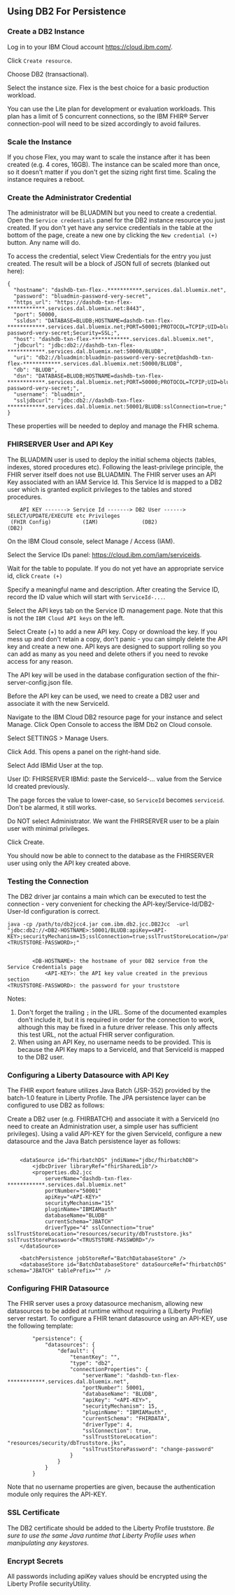<!--
  
---

Copyright:

  years: 2019
lastupdated: "2019-09-10"

---

-->

## Using DB2 For Persistence

### Create a DB2 Instance

Log in to your IBM Cloud account https://cloud.ibm.com/.

Click `Create resource`.

Choose DB2 (transactional).

Select the instance size. Flex is the best choice for a basic production workload.

You can use the Lite plan for development or evaluation workloads. This plan has a limit of 5 concurrent connections, so the IBM FHIR® Server connection-pool will need to be sized accordingly to avoid failures.

### Scale the Instance

If you chose Flex, you may want to scale the instance after it has been created (e.g. 4 cores, 16GB). The instance can be scaled more than once, so it doesn't matter if you don't get the sizing right first time. Scaling the instance requires a reboot.

### Create the Administrator Credential

The administrator will be BLUADMIN but you need to create a credential. Open the `Service credentials` panel for the DB2 instance resource you just created. If you don't yet have any service credentials in the table at the bottom of the page, create a new one by clicking the `New credential (+)` button. Any name will do.

To access the credential, select View Credentials for the entry you just created. The result will be a block of JSON full of secrets (blanked out here):

```
{
  "hostname": "dashdb-txn-flex-.***********.services.dal.bluemix.net",
  "password": "bluadmin-password-very-secret",
  "https_url": "https://dashdb-txn-flex-************.services.dal.bluemix.net:8443",
  "port": 50000,
  "ssldsn": "DATABASE=BLUDB;HOSTNAME=dashdb-txn-flex-************.services.dal.bluemix.net;PORT=50001;PROTOCOL=TCPIP;UID=bluadmin;PWD=bluadmin-password-very-secret;Security=SSL;",
  "host": "dashdb-txn-flex-************.services.dal.bluemix.net",
  "jdbcurl": "jdbc:db2://dashdb-txn-flex-************.services.dal.bluemix.net:50000/BLUDB",
  "uri": "db2://bluadmin:bluadmin-password-very-secret@dashdb-txn-flex-************.services.dal.bluemix.net:50000/BLUDB",
  "db": "BLUDB",
  "dsn": "DATABASE=BLUDB;HOSTNAME=dashdb-txn-flex-************.services.dal.bluemix.net;PORT=50000;PROTOCOL=TCPIP;UID=bluadmin;PWD=bluadmin-password-very-secret;",
  "username": "bluadmin",
  "ssljdbcurl": "jdbc:db2://dashdb-txn-flex-************.services.dal.bluemix.net:50001/BLUDB:sslConnection=true;"
}
```

These properties will be needed to deploy and manage the FHIR schema.


### FHIRSERVER User and API Key

The BLUADMIN user is used to deploy the initial schema objects (tables, indexes, stored procedures etc). Following the least-privilege principle, the FHIR server itself does not use BLUADMIN. The FHIR server uses an API Key associated with an IAM Service Id. This Service Id is mapped to a DB2 user which is granted explicit privileges to the tables and stored procedures.

```
    API KEY -------> Service Id -------> DB2 User ------> SELECT/UPDATE/EXECUTE etc Privileges
 (FHIR Config)          (IAM)              (DB2)                          (DB2)
```

On the IBM Cloud console, select Manage / Access (IAM).

Select the Service IDs panel: https://cloud.ibm.com/iam/serviceids.

Wait for the table to populate. If you do not yet have an appropriate service id, click `Create (+)`

Specify a meaningful name and description. After creating the Service ID, record the ID value which will start with `ServiceId-...`.

Select the API keys tab on the Service ID management page. Note that this is not the `IBM Cloud API keys` on the left.

Select Create (+) to add a new API key. Copy or download the key. If you mess up and don't retain a copy, don't panic - you can simply delete the API key and create a new one. API keys are designed to support rolling so you can add as many as you need and delete others if you need to revoke access for any reason.

The API key will be used in the database configuration section of the fhir-server-config.json file.

Before the API key can be used, we need to create a DB2 user and associate it with the new ServiceId.

Navigate to the IBM Cloud DB2 resource page for your instance and select Manage. Click Open Console to access the IBM Db2 on Cloud console.

Select SETTINGS > Manage Users.

Click Add. This opens a panel on the right-hand side.

Select Add IBMid User at the top.

User ID: FHIRSERVER
IBMid: paste the ServiceId-... value from the Service Id created previously.

The page forces the value to lower-case, so `ServiceId` becomes `serviceid`. Don't be alarmed, it still works.

Do NOT select Administrator. We want the FHIRSERVER user to be a plain user with minimal privileges.

Click Create.

You should now be able to connect to the database as the FHIRSERVER user using only the API key created above.

### Testing the Connection

The DB2 driver jar contains a main which can be executed to test the connection - very convenient for checking the API-key/Service-Id/DB2-User-Id configuration is correct.

```
java -cp /path/to/db2jcc4.jar com.ibm.db2.jcc.DB2Jcc  -url "jdbc:db2://<DB2-HOSTNAME>:50001/BLUDB:apiKey=<API-KEY>;securityMechanism=15;sslConnection=true;sslTrustStoreLocation=/path/to/truststore.jks;sslTrustStorePassword=<TRUSTSTORE-PASSWORD>;"


        <DB-HOSTNAME>: the hostname of your DB2 service from the Service Credentials page
            <API-KEY>: the API key value created in the previous section
<TRUSTSTORE-PASSWORD>: the password for your truststore

```

Notes:
  1. Don't forget the trailing `;` in the URL. Some of the documented examples don't include it, but it is required in order for the connection to work, although this may be fixed in a future driver release. This only affects this test URL, not the actual FHIR server configuration.
  2. When using an API Key, no username needs to be provided. This is because the API Key maps to a ServiceId, and that ServiceId is mapped to the DB2 user.

### Configuring a Liberty Datasource with API Key

The FHIR export feature utilizes Java Batch (JSR-352) provided by the batch-1.0 feature in Liberty Profile. The JPA persistence layer can be configured to use DB2 as follows:

Create a DB2 user (e.g. FHIRBATCH) and associate it with a ServiceId (no need to create an Administration user, a simple user has sufficient privileges). Using a valid API-KEY for the given ServiceId, configure a new datasource and the Java Batch persistence layer as follows:

```

    <dataSource id="fhirbatchDS" jndiName="jdbc/fhirbatchDB">
        <jdbcDriver libraryRef="fhirSharedLib"/>
        <properties.db2.jcc
            serverName="dashdb-txn-flex-************.services.dal.bluemix.net"
            portNumber="50001"
            apiKey="<API-KEY>"
            securityMechanism="15"
            pluginName="IBMIAMauth"
            databaseName="BLUDB"
            currentSchema="JBATCH"
            driverType="4" sslConnection="true" sslTrustStoreLocation="resources/security/dbTruststore.jks" sslTrustStorePassword="<TRUSTSTORE-PASSWORD>"/>
    </dataSource>
    
    <batchPersistence jobStoreRef="BatchDatabaseStore" />
    <databaseStore id="BatchDatabaseStore" dataSourceRef="fhirbatchDS" schema="JBATCH" tablePrefix="" />
```



### Configuring FHIR Datasource

The FHIR server uses a proxy datasource mechanism, allowing new datasources to be added at runtime without requiring a (Liberty Profile) server restart. To configure a FHIR tenant datasource using an API-KEY, use the following template:

```
        "persistence": {
            "datasources": {
                "default": {
                    "tenantKey": "",
                    "type": "db2",
                    "connectionProperties": {
                        "serverName": "dashdb-txn-flex-************.services.dal.bluemix.net",
                        "portNumber": 50001,
                        "databaseName": "BLUDB",
                        "apiKey": "<API-KEY>",
                        "securityMechanism": 15,
                        "pluginName": "IBMIAMauth",
                        "currentSchema": "FHIRDATA",
                        "driverType": 4,
                        "sslConnection": true,
                        "sslTrustStoreLocation": "resources/security/dbTruststore.jks",
                        "sslTrustStorePassword": "change-password"
                    }
                }
            }
        }
```

Note that no username properties are given, because the authentication module only requires the API-KEY.



### SSL Certificate

The DB2 certificate should be added to the Liberty Profile truststore. *Be sure to use the same Java runtime that Liberty Profile uses when manipulating any keystores.*


### Encrypt Secrets

All passwords including apiKey values should be encrypted using the Liberty Profile securityUtility.




